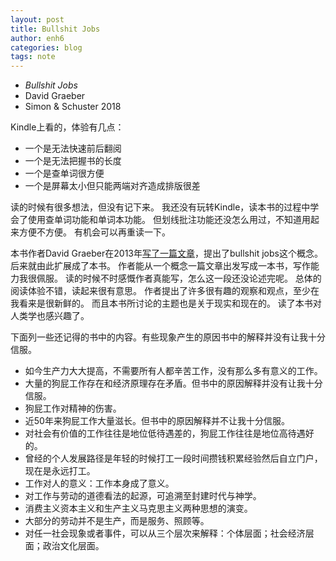 ```yaml
---
layout: post
title: Bullshit Jobs
author: enh6
categories: blog
tags: note
---
```


- _Bullshit Jobs_
- David Graeber
- Simon & Schuster 2018

Kindle上看的，体验有几点：
- 一个是无法快速前后翻阅
- 一个是无法把握书的长度
- 一个是查单词很方便
- 一个是屏幕太小但只能两端对齐造成排版很差

读的时候有很多想法，但没有记下来。
我还没有玩转Kindle，读本书的过程中学会了使用查单词功能和单词本功能。
但划线批注功能还没怎么用过，不知道用起来方便不方便。
有机会可以再重读一下。

本书作者David Graeber在2013年[写了一篇文章](https://www.strike.coop/bullshit-jobs/)，提出了bullshit jobs这个概念。
后来就由此扩展成了本书。
作者能从一个概念一篇文章出发写成一本书，写作能力我很佩服。
读的时候不时感慨作者真能写，怎么这一段还没论述完呢。
总体的阅读体验不错，读起来很有意思。
作者提出了许多很有趣的观察和观点，至少在我看来是很新鲜的。
而且本书所讨论的主题也是关于现实和现在的。
读了本书对人类学也感兴趣了。

下面列一些还记得的书中的内容。有些现象产生的原因书中的解释并没有让我十分信服。
- 如今生产力大大提高，不需要所有人都辛苦工作，没有那么多有意义的工作。
- 大量的狗屁工作存在和经济原理存在矛盾。但书中的原因解释并没有让我十分信服。
- 狗屁工作对精神的伤害。
- 近50年来狗屁工作大量滋长。但书中的原因解释并不让我十分信服。
- 对社会有价值的工作往往是地位低待遇差的，狗屁工作往往是地位高待遇好的。
- 曾经的个人发展路径是年轻的时候打工一段时间攒钱积累经验然后自立门户，现在是永远打工。
- 工作对人的意义：工作本身成了意义。
- 对工作与劳动的道德看法的起源，可追溯至封建时代与神学。
- 消费主义资本主义和生产主义马克思主义两种思想的演变。
- 大部分的劳动并不是生产，而是服务、照顾等。
- 对任一社会现象或者事件，可以从三个层次来解释：个体层面；社会经济层面；政治文化层面。
